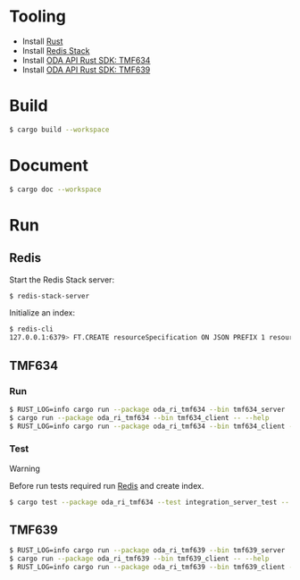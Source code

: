 # Tooling
* Install [Rust](https://www.rust-lang.org/tools/install)
* Install [Redis Stack](https://redis.io/docs/install/install-stack/)
* Install [ODA API Rust SDK: TMF634](https://github.com/oda-components/oda-api-sdk-rust#tmf634)
* Install [ODA API Rust SDK: TMF639](https://github.com/oda-components/oda-api-sdk-rust#tmf639)

# Build

```bash
$ cargo build --workspace
```

# Document

```bash
$ cargo doc --workspace
```

# Run

## Redis

Start the Redis Stack server:
```bash
$ redis-stack-server
```
Initialize an index:
```bash
$ redis-cli
127.0.0.1:6379> FT.CREATE resourceSpecification ON JSON PREFIX 1 resourceSpecification: SCHEMA $.id AS id TAG
```

## TMF634

### Run

```bash
$ RUST_LOG=info cargo run --package oda_ri_tmf634 --bin tmf634_server
$ cargo run --package oda_ri_tmf634 --bin tmf634_client -- --help
$ RUST_LOG=info cargo run --package oda_ri_tmf634 --bin tmf634_client -- --host localhost ListResourceSpecification
```

### Test

> [!WARNING]
> Before run tests required run [Redis](README.md#redis) and create index.

```bash
$ cargo test --package oda_ri_tmf634 --test integration_server_test -- --nocapture
```

## TMF639

```bash
$ RUST_LOG=info cargo run --package oda_ri_tmf639 --bin tmf639_server
$ cargo run --package oda_ri_tmf639 --bin tmf639_client -- --help
$ RUST_LOG=info cargo run --package oda_ri_tmf639 --bin tmf639_client -- --host localhost ListResource
```

